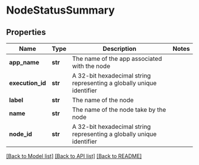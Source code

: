 # NodeStatusSummary

## Properties
Name | Type | Description | Notes
------------ | ------------- | ------------- | -------------
**app_name** | **str** | The name of the app associated with the node | 
**execution_id** | **str** | A 32-bit hexadecimal string representing a globally unique identifier | 
**label** | **str** | The name of the node | 
**name** | **str** | The name of the node take by the node | 
**node_id** | **str** | A 32-bit hexadecimal string representing a globally unique identifier | 

[[Back to Model list]](../README.md#documentation-for-models) [[Back to API list]](../README.md#documentation-for-api-endpoints) [[Back to README]](../README.md)


